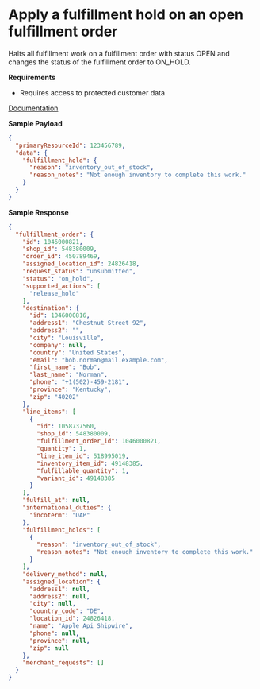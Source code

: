 # Apply a fulfillment hold on an open fulfillment order

Halts all fulfillment work on a fulfillment order with status OPEN and changes the status of the fulfillment order to
ON_HOLD.

**Requirements**

- Requires access to protected customer data

[Documentation](https://shopify.dev/docs/api/admin-rest/2023-01/resources/fulfillmentorder)

**Sample Payload**

```json
{
  "primaryResourceId": 123456789,
  "data": {
    "fulfillment_hold": {
      "reason": "inventory_out_of_stock",
      "reason_notes": "Not enough inventory to complete this work."
    }
  }
}
```

**Sample Response**

```json
{
  "fulfillment_order": {
    "id": 1046000821,
    "shop_id": 548380009,
    "order_id": 450789469,
    "assigned_location_id": 24826418,
    "request_status": "unsubmitted",
    "status": "on_hold",
    "supported_actions": [
      "release_hold"
    ],
    "destination": {
      "id": 1046000816,
      "address1": "Chestnut Street 92",
      "address2": "",
      "city": "Louisville",
      "company": null,
      "country": "United States",
      "email": "bob.norman@mail.example.com",
      "first_name": "Bob",
      "last_name": "Norman",
      "phone": "+1(502)-459-2181",
      "province": "Kentucky",
      "zip": "40202"
    },
    "line_items": [
      {
        "id": 1058737560,
        "shop_id": 548380009,
        "fulfillment_order_id": 1046000821,
        "quantity": 1,
        "line_item_id": 518995019,
        "inventory_item_id": 49148385,
        "fulfillable_quantity": 1,
        "variant_id": 49148385
      }
    ],
    "fulfill_at": null,
    "international_duties": {
      "incoterm": "DAP"
    },
    "fulfillment_holds": [
      {
        "reason": "inventory_out_of_stock",
        "reason_notes": "Not enough inventory to complete this work."
      }
    ],
    "delivery_method": null,
    "assigned_location": {
      "address1": null,
      "address2": null,
      "city": null,
      "country_code": "DE",
      "location_id": 24826418,
      "name": "Apple Api Shipwire",
      "phone": null,
      "province": null,
      "zip": null
    },
    "merchant_requests": []
  }
}
```


